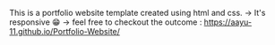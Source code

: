 This is a portfolio website template created using html and css.
-> It's responsive 😁
-> feel free to checkout the outcome : https://aayu-11.github.io/Portfolio-Website/
